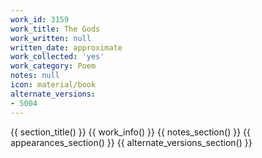 ```yaml
---
work_id: 3159
work_title: The Gods
work_written: null
written_date: approximate
work_collected: 'yes'
work_category: Poem
notes: null
icon: material/book
alternate_versions:
- 5004
---
```


{{ section_title() }}
{{ work_info() }}
{{ notes_section() }}
{{ appearances_section() }}
{{ alternate_versions_section() }}